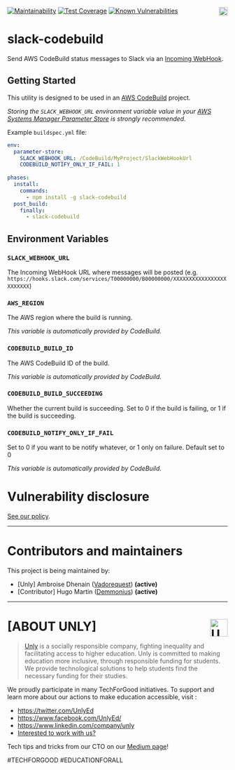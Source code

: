 <a href="https://unly.org"><img src="https://storage.googleapis.com/unly/images/ICON_UNLY.png" align="right" height="20" alt="Unly logo" title="Unly logo" /></a>
[![Maintainability](https://api.codeclimate.com/v1/badges/e2ae5f9d310182aae196/maintainability)](https://codeclimate.com/github/UnlyEd/slack-codebuild/maintainability)
[![Test Coverage](https://api.codeclimate.com/v1/badges/e2ae5f9d310182aae196/test_coverage)](https://codeclimate.com/github/UnlyEd/slack-codebuild/test_coverage)
[![Known Vulnerabilities](https://snyk.io/test/github/UnlyEd/slack-codebuild/badge.svg?targetFile=package.json)](https://snyk.io/test/github/UnlyEd/slack-codebuild?targetFile=package.json)

# slack-codebuild

Send AWS CodeBuild status messages to Slack via an
[Incoming WebHook](https://slack.com/apps/A0F7XDUAZ-incoming-webhooks).

## Getting Started

This utility is designed to be used in an [AWS CodeBuild](https://console.aws.amazon.com/codebuild/home) project.

_Storing the `SLACK_WEBHOOK_URL` environment variable value in your
[AWS Systems Manager Parameter Store](https://console.aws.amazon.com/systems-manager/parameters) is strongly
recommended._

Example `buildspec.yml` file:
```yaml
env:
  parameter-store:
    SLACK_WEBHOOK_URL: /CodeBuild/MyProject/SlackWebHookUrl
    CODEBUILD_NOTIFY_ONLY_IF_FAIL: 1
    
phases:
  install:
    commands:
      - npm install -g slack-codebuild
  post_build:
    finally:
      - slack-codebuild
```

## Environment Variables

### `SLACK_WEBHOOK_URL`

The Incoming WebHook URL where messages will be posted
(e.g. `https://hooks.slack.com/services/T00000000/B00000000/XXXXXXXXXXXXXXXXXXXXXXXX`)

### `AWS_REGION`

The AWS region where the build is running.

_This variable is automatically provided by CodeBuild._

### `CODEBUILD_BUILD_ID`

The AWS CodeBuild ID of the build.

_This variable is automatically provided by CodeBuild._

### `CODEBUILD_BUILD_SUCCEEDING`

Whether the current build is succeeding. Set to 0 if the build is failing, or 1 if the build is succeeding.

### `CODEBUILD_NOTIFY_ONLY_IF_FAIL`

Set to 0 if you want to be notify whatever, or 1 only on failure. Default set to 0

_This variable is automatically provided by CodeBuild._

# Vulnerability disclosure

[See our policy](https://github.com/UnlyEd/Unly).

---

# Contributors and maintainers

This project is being maintained by:
- [Unly] Ambroise Dhenain ([Vadorequest](https://github.com/vadorequest)) **(active)**
- [Contributor] Hugo Martin ([Demmonius](https://github.com/Demmonius)) **(active)**

---

# **[ABOUT UNLY]** <a href="https://unly.org"><img src="https://storage.googleapis.com/unly/images/ICON_UNLY.png" height="40" align="right" alt="Unly logo" title="Unly logo" /></a>

> [Unly](https://unly.org) is a socially responsible company, fighting inequality and facilitating access to higher education. 
> Unly is committed to making education more inclusive, through responsible funding for students. 
We provide technological solutions to help students find the necessary funding for their studies. 

We proudly participate in many TechForGood initiatives. To support and learn more about our actions to make education accessible, visit : 
- https://twitter.com/UnlyEd
- https://www.facebook.com/UnlyEd/
- https://www.linkedin.com/company/unly
- [Interested to work with us?](https://jobs.zenploy.io/unly/about)

Tech tips and tricks from our CTO on our [Medium page](https://medium.com/unly-org/tech/home)!

#TECHFORGOOD #EDUCATIONFORALL

